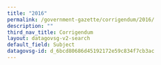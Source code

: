 ```yaml
---
title: "2016"
permalink: /government-gazette/corrigendum/2016/
description: ""
third_nav_title: Corrigendum
layout: datagovsg-v2-search
default_field: Subject
datagovsg-id: d_6bcd80686d45192172e59c834f7cb3ac
---
```

